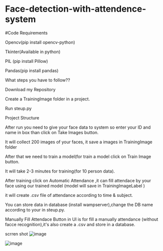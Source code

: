 # Face-detection-with-attendence-system
 #Code Requirements

Opencv(pip install opencv-python)

Tkinter(Available in python)

PIL (pip install Pillow)

Pandas(pip install pandas)

What steps you have to follow??

Download my Repository

Create a TrainingImage folder in a project.

Run steup.py

Project Structure

After run you need to give your face data to system so enter your ID and name in box than click on Take Images button.

It will collect 200 images of your faces, it save a images in TrainingImage folder

After that we need to train a model(for train a model click on Train Image button.

It will take 2-3 minutes for training(for 10 person data).

After training click on Automatic Attendance ,it can fill attendace by your face using our trained model (model will save in TrainingImageLabel )

it will create .csv file of attendance according to time & subject.

You can store data in database (install wampserver),change the DB name according to your in steup.py.

Manually Fill Attendace Button in UI is for fill a manually attendance (without facce recognition),it's also create a .csv and store in a database.

scrren shot
![image](https://user-images.githubusercontent.com/104386663/230852806-560eb965-4bfd-417f-a5ed-8db969fda307.png)

![image](https://user-images.githubusercontent.com/104386663/230852860-541deb37-066b-4bfd-861a-9a8f8e5b0b98.png)

